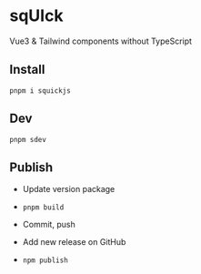 # sqUIck

Vue3 &amp; Tailwind components without TypeScript

## Install

`pnpm i squickjs`

## Dev

`pnpm sdev`

## Publish

- Update version package

- `pnpm build`

- Commit, push

- Add new release on GitHub

- `npm publish`